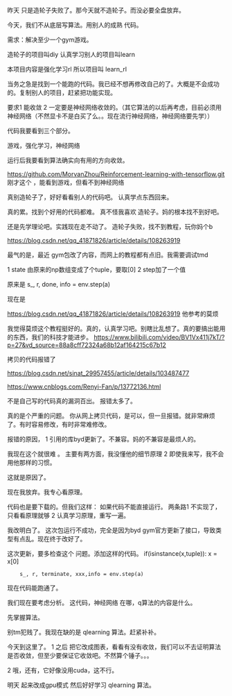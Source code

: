 

昨天 只是造轮子失败了。那今天就不造轮子。而没必要全盘放弃。

今天，我们不从底层写算法。用别人的成熟 代码。

需求：解决至少一个gym游戏。

造轮子的项目叫diy
认真学习别人的项目叫learn

本项目内容是强化学习rl
所以项目叫 learn_rl


当务之急是找到一个能跑的代码。我已经不想再修改自己的了。大概是不会成功的。复制别人的项目，赶紧把功能实现。

要求1   能收敛
2   一定要是神经网络收敛的。（其它算法的以后再考虑，目前必须用神经网络（不然显卡不是白买了么。。现在流行神经网络，神经网络要先学））


代码我要看到三个部分。

游戏，强化学习，神经网络

运行后我要看到算法确实向有用的方向收敛。



https://github.com/MorvanZhou/Reinforcement-learning-with-tensorflow.git
刚才这个 ，能看到游戏，但看不到神经网络

真别造轮子了，好好看看别人的代码吧。
认真学点东西回来。




真的累。找到个好用的代码都难。
真不怪我喜欢 造轮子。妈的根本找不到好吧。


还是先学理论吧。实践现在走不动了。
造轮子失败，找不到教程，玩你妈个b

https://blog.csdn.net/qq_41871826/article/details/108263919


最气的是，最近 gym包改了内容，而网上的教程都有点旧。我需要调试tmd

1   state 由原来的np数组变成了个tuple，要取[0]
2   step加了一个值

原来是
s_, r, done, info = env.step(a)

现在是


https://blog.csdn.net/qq_41871826/article/details/108263919
他参考的莫烦

我觉得莫烦这个教程挺好的。真的，认真学习吧。别瞎比乱想了。真的要搞出能用的东西，我们的科技才能进步。
https://www.bilibili.com/video/BV1Vx411j7kT/?p=27&vd_source=88a8cff72324a68b12af164215c67b12

拷贝的代码报错了

https://blog.csdn.net/sinat_29957455/article/details/103487477


https://www.cnblogs.com/Renyi-Fan/p/13772136.html


不是自己写的代码真的漏洞百出。
报错太多了。


真的是个严重的问题。
你从网上拷贝代码，是可以，但一旦报错。就非常麻烦了。有时容易修改，有时非常难修改。

报错的原因，
1   引用的库byd更新了。不兼容。妈的不兼容是最烦人的。

我现在这个就很难 。
主要有两方面，我没懂他的细节原理
2 即使我来写，我不会用他那样的习惯。


这就是原因了。


现在我放弃。我专心看原理。

代码也是要下载的。但我们这样：
如果代码不能直接运行。
两条路1 不实现了，只看看原理就够
2   认真学习原理，重写一遍。



我改明白了。
这次包运行不成功，完全是因为byd gym官方更新了接口，导致类型有点乱。现在终于改好了。

这次更新，要多检查这个 问题。添加这样的代码。
        if(isinstance(x,tuple)):
            x = x[0]

        s_, r, terminate, xxx,info = env.step(a)


现在代码能跑通了。

我们现在要考虑分析。
这代码，神经网络 在哪，q算法的内容是什么。

先掌握算法。


别tm犯贱了。我现在缺的是 qlearning 算法。赶紧补补。

今天到这里了。
1   之后 把它改成图表，看看有没有收敛，我们可以不去证明算法是否收敛，但至少要保证它收敛吧。不然算个锤子。。。

2   哦，还有，它好像没用cuda，这不行。


明天 起来改成gpu模式
然后好好学习 qlearning 算法。

